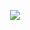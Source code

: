 <p align="center">
  <img src="https://capsule-render.vercel.app/api?text=Hello!✨&animation=fadeIn&type=waving&color=gradient&height=100"/>
</p>

